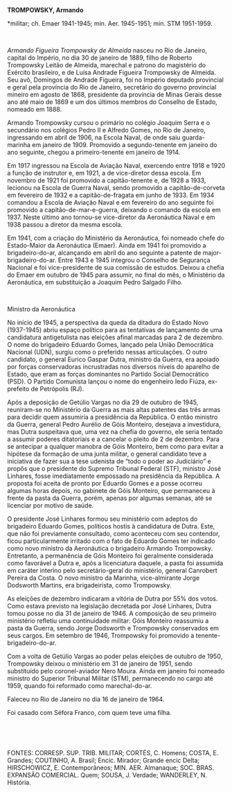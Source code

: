 **TROMPOWSKY, Armando**

\*militar; ch. Emaer 1941-1945; min. Aer. 1945-1951; min. STM 1951-1959.

 

*Armando Figueira Trompowsky de Almeida* nasceu no Rio de Janeiro,
capital do Império, no dia 30 de janeiro de 1889, filho de Roberto
Trompowsky Leitão de Almeida, marechal e patrono do magistério do
Exército brasileiro, e de Luísa Andrade Figueira Trompowsky de Almeida.
Seu avô, Domingos de Andrade Figueira, foi no Império deputado
provincial e geral pela província do Rio de Janeiro, secretário do
governo provincial mineiro em agosto de 1868, presidente da província de
Minas Gerais desse ano até maio de 1869 e um dos últimos membros do
Conselho de Estado, nomeado em 1888.

Armando Trompowsky cursou o primário no colégio Joaquim Serra e o
secundário nos colégios Pedro II e Alfredo Gomes, no Rio de Janeiro,
ingressando em abril de 1906, na Escola Naval, de onde saiu
guarda-marinha em janeiro de 1909. Promovido a segundo-tenente em
janeiro do ano seguinte, chegou a primeiro-tenente em janeiro de 1914.

Em 1917 ingressou na Escola de Aviação Naval, exercendo entre 1918 e
1920 a função de instrutor e, em 1921, a de vice-diretor dessa escola.
Em novembro de 1921 foi promovido a capitão-tenente e, de 1928 a 1933,
lecionou na Escola de Guerra Naval, sendo promovido a capitão-de-corveta
em fevereiro de 1932 e a capitão-de-fragata em junho de 1933. Em 1934
comandou a Escola de Aviação Naval e em fevereiro do ano seguinte foi
promovido a capitão-de-mar-e-guerra, deixando o comando da escola em
1937. Neste último ano tornou-se vice-diretor da Aeronáutica Naval e em
1938 passou a diretor da mesma escola.

Em 1941, com a criação do Ministério da Aeronáutica, foi nomeado chefe
do Estado-Maior da Aeronáutica (Emaer). Ainda em 1941 foi promovido a
brigadeiro-do-ar, alcançando em abril do ano seguinte a patente de
major-brigadeiro-do-ar. Entre 1943 e 1945 integrou o Conselho de
Segurança Nacional e foi vice-presidente de sua comissão de estudos.
Deixou a chefia do Emaer em outubro de 1945 para assumir, no final do
mês, o Ministério da Aeronáutica, em substituição a Joaquim Pedro
Salgado Filho.

 

Ministro da Aeronáutica

No início de 1945, a perspectiva da queda da ditadura do Estado Novo
(1937-1945) abriu espaço político para as tentativas de lançamento de
uma candidatura antigetulista nas eleições afinal marcadas para 2 de
dezembro. O nome do brigadeiro Eduardo Gomes, lançado pela União
Democrática Nacional (UDN), surgiu como o preferido nessas articulações.
O outro candidato, o general Eurico Gaspar Dutra, ministro da Guerra,
era apoiado por forças conservadoras incrustradas nos diversos níveis do
aparelho de Estado, que eram as forças dominantes no Partido Social
Democrático (PSD). O Partido Comunista lançou o nome do engenheiro Iedo
Fiúza, ex-prefeito de Petrópolis (RJ).

Após a deposição de Getúlio Vargas no dia 29 de outubro de 1945,
reuniram-se no Ministério da Guerra as mais altas patentes das três
armas para decidir quem assumiria a presidência da República. O então
ministro da Guerra, general Pedro Aurélio de Góis Monteiro, desejava a
investidura, mas Dutra suspeitava que, uma vez na chefia do governo, ele
seria tentado a assumir poderes ditatoriais e a cancelar o pleito de 2
de dezembro. Para se antecipar a qualquer manobra de Góis Monteiro, bem
como para evitar a hipótese da formação de uma junta militar, o general
candidato teve a iniciativa de fazer sua a tese udenista de “todo o
poder ao Judiciário” e propôs que o presidente do Supremo Tribunal
Federal (STF), ministro José Linhares, fosse imediatamente empossado na
presidência da República. A proposta foi aceita de pronto por Eduardo
Gomes e a posse ocorreu algumas horas depois, no gabinete de Góis
Monteiro, que permaneceu à frente da pasta da Guerra, porém, apenas por
algumas semanas, até se licenciar por motivo de saúde.

O presidente José Linhares formou seu ministério com adeptos do
brigadeiro Eduardo Gomes, políticos hostis à candidatura de Dutra. Este,
que não foi previamente consultado, como aconteceu com seu contendor,
ficou particularmente irritado com o fato de Eduardo Gomes ter indicado
como novo ministro da Aeronáutica o brigadeiro Armando Trompowsky.
Entretanto, a permanência de Góis Monteiro foi geralmente considerada
como favorável a Dutra e, após a licenciatura daquele, a pasta foi
assumida em caráter interino pelo secretário-geral do ministério,
general Canrobert Pereira da Costa. O novo ministro da Marinha,
vice-almirante Jorge Dodsworth Martins, era brigadeirista, como
Trompowsky.

As eleições de dezembro indicaram a vitória de Dutra por 55% dos votos.
Como estava previsto na legislação decretada por José Linhares, Dutra
tomou posse no dia 31 de janeiro de 1946. A composição de seu primeiro
ministério refletiu uma continuidade militar: Góis Monteiro reassumiu a
pasta da Guerra, sendo Jorge Dodsworth e Trompowsky conservados em seus
cargos. Em setembro de 1946, Trompowsky foi promovido a
tenente-brigadeiro-do-ar.

Com a volta de Getúlio Vargas ao poder pelas eleições de outubro de
1950, Trompowsky deixou o ministério em 31 de janeiro de 1951, sendo
substituído pelo coronel-aviador Nero Moura. Ainda em janeiro foi
nomeado ministro do Superior Tribunal Militar (STM), permanecendo no
cargo até 1959, quando foi reformado como marechal-do-ar.

Faleceu no Rio de Janeiro no dia 16 de janeiro de 1964.

Foi casado com Séfora Franco, com quem teve uma filha.

 

 

FONTES: CORRESP. SUP. TRIB. MILITAR; CORTÉS, C. Homens; COSTA, E.
Grandes; COUTINHO, A. Brasil; Encic. Mirador; Grande encic Delta;
HIRSCHOWICZ, E. Contemporâneos; MIN. AER. Almanaque; SOC. BRAS. EXPANSÃO
COMERCIAL. Quem; SOUSA, J. Verdade; WANDERLEY, N. História.

 
